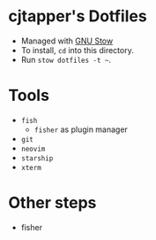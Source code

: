 # cjtapper's Dotfiles

- Managed with [GNU Stow](https://www.gnu.org/software/stow)
- To install, `cd` into this directory.
- Run `stow dotfiles -t ~`.

# Tools
- `fish`
    - `fisher` as plugin manager
- `git`
- `neovim`
- `starship`
- `xterm`

# Other steps
- fisher 
